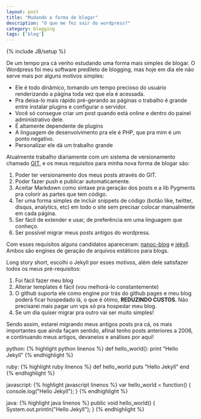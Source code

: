 ```yaml
---
layout: post
title: "Mudando a forma de blogar"
description: "O que me fez sair do wordpress?"
category: blogging
tags: ['blog']
---
```

{% include JB/setup %}

De um tempo pra cá venho estudando uma forma mais simples de blogar. O
Wordpress foi meu software predileto de blogging, mas hoje em dia ele não serve
mais por alguns motivos simples:

* Ele é todo dinâmico, tomando um tempo precioso do usuário renderizando a
página toda vez que ela é acessada.
* Pra deixa-lo mais rápido pré-gerando as páginas o trabalho é grande entre
instalar plugins e configurar o servidor.
* Você só consegue criar um post quando está online e dentro do painel
administrativo dele.
* É altamente dependente de plugins
* A linguagem de desenvolvimento pra ele é PHP, que pra mim é um ponto
negativo.
* Personalizar ele dá um trabalho grande

Atualmente trabalho diariamente com um sistema de versionamento chamado
[GIT](http://http://git-scm.com/ "GIT"), e os meus requisitos para minha
nova forma de blogar são:

1. Poder ter versionamento dos meus posts através do GIT.
2. Poder fazer push e publicar automaticamente.
3. Aceitar Markdown como sintaxe pra geração dos posts e a lib Pygments pra
   colorir as partes que tem código.
4. Ter uma forma simples de incluir snippets de código (botão like, twitter,
   disqus, analytics, etc) em todo o site sem precisar colocar manualmente em cada página.
5. Ser fácil de extender e usar, de preferência em uma linguagem que conheço.
6. Ser possível migrar meus posts antigos do wordpress.

Com esses requisitos alguns candidatos apareceram:
[nanoc-blog](https://github.com/flyingmachine/nanoc-blog "nanoc-blog") e
[jekyll](https://github.com/mojombo/jekyll "jekyll"). Ambos são engines de
geração de arquivos estáticos para blogs.

Long story short, escolhi o Jekyll por esses motivos, além dele satisfazer
todos os meus pré-requisitos:

1. Foi fácil fazer meu blog
2. Alterar templates é fácil (vou melhorá-lo constantemente)
3. O github suporta ele como engine por trás do github pages e meu blog poderá
   ficar hospedado lá, o que é ótimo, **REDUZINDO CUSTOS**. Não precisarei mais
   pagar um vps só pra hospedar meu blog.
4. Se um dia quiser migrar pra outro vai ser muito simples!

Sendo assim, estarei migrando meus antigos posts pra cá, os mais importantes
que ainda façam sentido, afinal tenho posts anteriores a 2006, e continuando
meus artigos, devaneios e análises por aqui!

python:
{% highlight python linenos %}
def hello_world():
    print "Hello Jekyll"
{% endhighlight %}    

ruby:
{% highlight ruby linenos %}
def hello_world
    puts "Hello Jekyll"
end
{% endhighlight %}

javascript:
{% highlight javascript linenos %}
var hello_world = function() {
    console.log("Hello Jekyll");
}
{% endhighlight %}

java:
{% highlight java linenos %}
public void hello_world() {
    System.out.println("Hello Jekyll");
}
{% endhighlight %}


